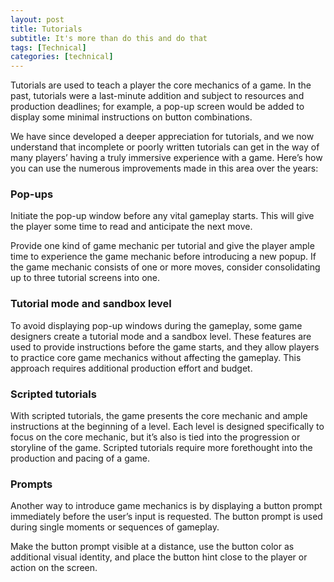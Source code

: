 ```yaml
---
layout: post
title: Tutorials
subtitle: It's more than do this and do that
tags: [Technical]
categories: [technical]
---
```


Tutorials are used to teach a player the core mechanics of a game. In the past, tutorials were a last-minute addition and subject to resources and production deadlines; for example, a pop-up screen would be added to display some minimal instructions on button combinations. 

We have since developed a deeper appreciation for tutorials, and we now understand that incomplete or poorly written tutorials can get in the way of many players’ having a truly immersive experience with a game. Here’s how you can use the numerous improvements made in this area over the years:

### Pop-ups

Initiate the pop-up window before any vital gameplay starts. This will give the player some time to read and anticipate the next move. 

Provide one kind of game mechanic per tutorial and give the player ample time to experience the game mechanic before introducing a new popup. If the game mechanic consists of one or more moves, consider consolidating up to three tutorial screens into one.

### Tutorial mode and sandbox level

To avoid displaying pop-up windows during the gameplay, some game designers create a tutorial mode and a sandbox level. These features are used to provide instructions before the game starts, and they allow players to practice core game mechanics without affecting the gameplay. This approach requires additional production effort and budget.

### Scripted tutorials

With scripted tutorials, the game presents the core mechanic and ample instructions at the beginning of a level. Each level is designed specifically to focus on the core mechanic, but it’s also is tied into the progression or storyline of the game. Scripted tutorials require more forethought into the production and pacing of a game. 

### Prompts

Another way to introduce game mechanics is by displaying a button prompt immediately before the user’s input is requested. The button prompt is used during single moments or sequences of gameplay.

Make the button prompt visible at a distance, use the button color as additional visual identity, and place the button hint close to the player or action on the screen.

<br>
